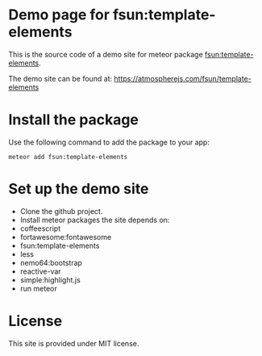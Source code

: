 # Demo page for fsun:template-elements
This is the source code of a demo site for meteor package
[fsun:template-elements](https://github.com/sf-wind/meteor-template-elements).

The demo site can be found at: https://atmospherejs.com/fsun/template-elements

# Install the package
Use the following command to add the package to your app:
```
meteor add fsun:template-elements
```

# Set up the demo site
* Clone the github project.
* Install meteor packages the site depends on:
 * coffeescript
 * fortawesome:fontawesome
 * fsun:template-elements
 * less
 * nemo64:bootstrap
 * reactive-var
 * simple:highlight.js
* run meteor

# License
This site is provided under MIT license.
